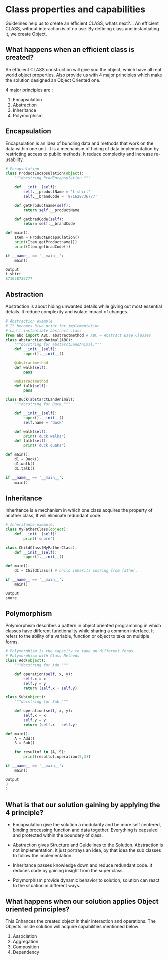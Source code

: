 # Class properties and capabilities

Guidelines help us to create an efficient CLASS, whats next?... An efficient CLASS, without interaction is of no use. By defining class and instantiating it, we create Object.

## What happens when an efficient class is created?

An efficient CLASS construction will give you the object, which have all real world object properties.
Also provide us with 4 major principles which make the solution designed an Object Oriented one.

4 major principles are :
1) Encapsulation
2) Abstraction
3) Inheritance
4) Polymorphism

## Encapsulation  
Encapsulation is an idea of bundling data and methods that work on the data within one unit. It is a mechanism of hiding of data implementation by restricting access to public methods. It reduce complexity and increase re-usability.

```python
# Encapsulation
class ProductEncapsulation(object):
    """docstring ProdEncapsulation."""

    def __init__(self):
        self.__productName = 't-shirt'
        self.__brandCode = '871628736777'

    def getProductname(self):
        return self.__productName

    def getbradCode(self):
        return self.__brandCode

def main():
    Item = ProductEncapsulation()
    print(Item.getProductname())
    print(Item.getbradCode())

if __name__ == '__main__':
    main()

Output
t-shirt
871628736777

```

## Abstraction   
Abstraction is about hiding unwanted details while giving out most essential details. It reduce complexity and isolate impact of changes.

```python
# Abstraction example
# It becomes blue print for implementation
# can't instantiate abstract class
from abc import ABC, abstractmethod # ABC = Abstract Base Classes
class abstarctLandAnimal(ABC):
    """docstring for abstarctLandAnimal."""
    def __init__(self):
        super().__init__()    

    @abstractmethod
    def walk(self):
        pass

    @abstractmethod
    def talk(self):
        pass

class Duck(abstarctLandAnimal):
    """docstring for Duck."""

    def __init__(self):
        super().__init__()
        self.name = 'duck'

    def walk(self):
        print('duck walks')
    def talk(self):
        print('duck quaks')

def main():
    d1 = Duck()
    d1.walk()
    d1.talk()

if __name__ == '__main__':
    main()

```

## Inheritance
Inheritance is a mechanism in which one class acquires the property of another class, It will eliminate redundant code.

```python
# Inheritance example.
class MyFatherClass(object):
    def __init__(self):
        print('snore')

class ChildClass(MyFatherClass):
    def __init__(self):
        super().__init__()

def main():
    d1 = ChildClass() # child inherits snoring from father.

if __name__ == '__main__':
    main()

Output
snore

```

## Polymorphism  
Polymorphism describes a pattern in object oriented programming in which classes have different functionality while sharing a common interface. It refers to the ability of a variable, function or object to take on multiple forms.

```python
# Polymorphism is the capacity to take on different forms
# Polymorphism with Class Methods
class Add(object):
    """docstring for Add."""

    def operation(self, x, y):
        self.x = x
        self.y = y
        return (self.x + self.y)

class Sub(object):
    """docstring for Sub."""

    def operation(self, x, y):
        self.x = x
        self.y = y
        return (self.x - self.y)

def main():
    A = Add()
    S = Sub()

    for resultof in (A, S):
        print(resultof.operation(5,3))

if __name__ == '__main__':
    main()

Output
8
2

```

## What is that our solution gaining by applying the 4 principle?

* Encapsulation give the solution a modularity and be more self centered, binding processing function and data together. Everything is capsuled and protected within the boundary of class.

* Abstraction gives Structure and Guidelines to the Solution. Abstraction is not implementation, it just portrays an idea, by that idea the sub classes to follow the implementation.

* Inheritance passes knowledge down and reduce redundant code. It reduces code by gaining insight from the super class.

* Polymorphism provide dynamic behavior to solution, solution can react to the situation in different ways.

## What happens when our solution applies Object oriented principles?

This Enhances the created object in their interaction and operations. The Objects inside solution will acquire capabilities mentioned below

1) Association
2) Aggregation
3) Composition
4) Dependency
